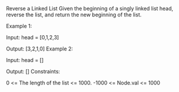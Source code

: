 Reverse a Linked List
Given the beginning of a singly linked list head, reverse the list, and return the new beginning of the list.

Example 1:

Input: head = [0,1,2,3]

Output: [3,2,1,0]
Example 2:

Input: head = []

Output: []
Constraints:

0 <= The length of the list <= 1000.
-1000 <= Node.val <= 1000
